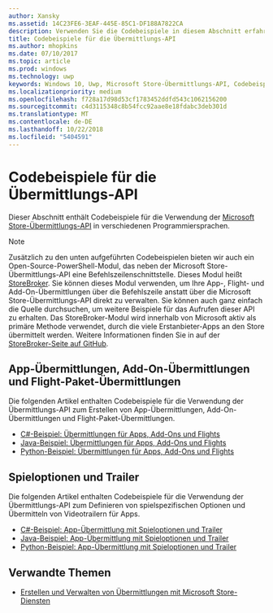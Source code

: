 ```yaml
---
author: Xansky
ms.assetid: 14C23FE6-3EAF-445E-85C1-DF188A7822CA
description: Verwenden Sie die Codebeispiele in diesem Abschnitt erfahren Sie mehr über die Verwendung der Microsoft Store-Übermittlungs-API.
title: Codebeispiele für die Übermittlungs-API
ms.author: mhopkins
ms.date: 07/10/2017
ms.topic: article
ms.prod: windows
ms.technology: uwp
keywords: Windows 10, Uwp, Microsoft Store-Übermittlungs-API, Codebeispiele
ms.localizationpriority: medium
ms.openlocfilehash: f728a17d98d53cf1783452ddfd543c1062156200
ms.sourcegitcommit: c4d3115348c8b54fcc92aae8e18fdabc3deb301d
ms.translationtype: MT
ms.contentlocale: de-DE
ms.lasthandoff: 10/22/2018
ms.locfileid: "5404591"
---
```

# <a name="code-examples-for-the-submission-api"></a>Codebeispiele für die Übermittlungs-API

Dieser Abschnitt enthält Codebeispiele für die Verwendung der [Microsoft Store-Übermittlungs-API](create-and-manage-submissions-using-windows-store-services.md) in verschiedenen Programmiersprachen.

> [!NOTE]
> Zusätzlich zu den unten aufgeführten Codebeispielen bieten wir auch ein Open-Source-PowerShell-Modul, das neben der Microsoft Store-Übermittlungs-API eine Befehlszeilenschnittstelle. Dieses Modul heißt [StoreBroker](https://aka.ms/storebroker). Sie können dieses Modul verwenden, um Ihre App-, Flight- und Add-On-Übermittlungen über die Befehlszeile anstatt über die Microsoft Store-Übermittlungs-API direkt zu verwalten. Sie können auch ganz einfach die Quelle durchsuchen, um weitere Beispiele für das Aufrufen dieser API zu erhalten. Das StoreBroker-Modul wird innerhalb von Microsoft aktiv als primäre Methode verwendet, durch die viele Erstanbieter-Apps an den Store übermittelt werden. Weitere Informationen finden Sie in auf der [StoreBroker-Seite auf GitHub](https://aka.ms/storebroker).

## <a name="app-submissions-add-on-submissions-and-package-flight-submissions"></a>App-Übermittlungen, Add-On-Übermittlungen und Flight-Paket-Übermittlungen

Die folgenden Artikel enthalten Codebeispiele für die Verwendung der Übermittlungs-API zum Erstellen von App-Übermittlungen, Add-On-Übermittlungen und Flight-Paket-Übermittlungen.

* [C#-Beispiel: Übermittlungen für Apps, Add-Ons und Flights](csharp-code-examples-for-the-windows-store-submission-api.md)
* [Java-Beispiel: Übermittlungen für Apps, Add-Ons und Flights](java-code-examples-for-the-windows-store-submission-api.md)
* [Python-Beispiel: Übermittlungen für Apps, Add-Ons und Flights](python-code-examples-for-the-windows-store-submission-api.md)

## <a name="game-options-and-trailers"></a>Spieloptionen und Trailer

Die folgenden Artikel enthalten Codebeispiele für die Verwendung der Übermittlungs-API zum Definieren von spielspezifischen Optionen und Übermitteln von Videotrailern für Apps.

* [C#-Beispiel: App-Übermittlung mit Spieloptionen und Trailer](csharp-code-examples-for-submissions-game-options-and-trailers.md)
* [Java-Beispiel: App-Übermittlung mit Spieloptionen und Trailer](java-code-examples-for-submissions-game-options-and-trailers.md)
* [Python-Beispiel: App-Übermittlung mit Spieloptionen und Trailer](python-code-examples-for-submissions-game-options-and-trailers.md)

## <a name="related-topics"></a>Verwandte Themen

* [Erstellen und Verwalten von Übermittlungen mit Microsoft Store-Diensten](create-and-manage-submissions-using-windows-store-services.md)

